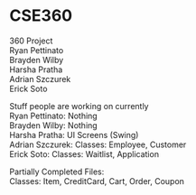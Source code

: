# CSE360
360 Project <br/>
Ryan Pettinato <br/>
Brayden Wilby <br/>
Harsha Pratha <br/>
Adrian Szczurek <br/>
Erick Soto 


Stuff people are working on currently <br/>
Ryan Pettinato: Nothing <br/>
Brayden Wilby: Nothing <br/>
Harsha Pratha: UI Screens (Swing) <br/>
Adrian Szczurek: Classes: Employee, Customer<br/>
Erick Soto: Classes: Waitlist, Application <br/>
 
Partially Completed Files: <br/>
Classes: Item, CreditCard, Cart, Order, Coupon <br/>
